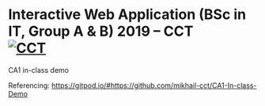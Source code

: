 # Interactive Web Application (BSc in IT, Group A & B) 2019 – CCT<br/>[![CCT](https://www.cct.ie/wp-content/themes/hdcct/img/atoms/logo.jpg)](http://cct.ie)

CA1 in-class demo

Referencing: https://gitpod.io/#https://github.com/mikhail-cct/CA1-In-class-Demo

